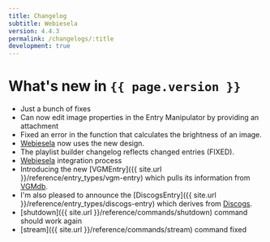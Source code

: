```yaml
---
title: Changelog
subtitle: Webiesela
version: 4.4.3
permalink: /changelogs/:title
development: true
---
```


# What's new in `{{ page.version }}`
- Just a bunch of fixes
- Can now edit image properties in the Entry Manipulator by providing an attachment
- Fixed an error in the function that calculates the brightness of an image.
- [Webiesela](http://giesela.org) now uses the new design.
- The playlist builder changelog reflects changed entries (FIXED).
- [Webiesela](http://giesela.org) integration process
- Introducing the new [VGMEntry]({{ site.url }}/reference/entry_types/vgm-entry) which pulls its information from [VGMdb](http://vgmdb.net/).
- I'm also pleased to announce the [DiscogsEntry]({{ site.url }}/reference/entry_types/discogs-entry) which derives from [Discogs](http://discogs.com).
- [shutdown]({{ site.url }}/reference/commands/shutdown) command should work again
- [stream]({{ site.url }}/reference/commands/stream) command fixed
